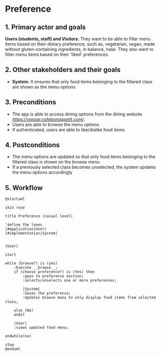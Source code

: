 # Preference

## 1. Primary actor and goals

__Users (students, staff) and Visitors__: They want to be able to filter menu items based on their dietary preference, 
such as, vegetarian, vegan, made without gluten-containing ingredients, in balance, halal. They also want to filter menu 
items based on their 'liked' preferences.

## 2. Other stakeholders and their goals

* __System__: It ensures that only food items belonging to the filtered class are shown as the menu options

## 3. Preconditions

* The app is able to access dining options from the dining website *https://vassar.cafebonappetit.com/*.
* Users are able to browse the menu options.
* If authenticated, users are able to like/dislike food items

## 4. Postconditions

* The menu options are updated so that only food items belonging to the filtered class is shown on the browse menu
* If a previously selected class becomes unselected, the system updates the menu options accordingly

## 5. Workflow

```plantuml
@startuml

skin rose

title Preference (casual level)

'define the lanes
|#application|User|
|#implementation|System|


|User|

start  

while (browse?) is (yes) 
    :Execute __browse__;
    if (choose preference?) is (Yes) then
        :goes to preference section;
        :selects/unselects one or more preferences;
        
        |System|
        :Saves the preference;
        :Updates browse menu to only display food items from selected class;
        
    else (No)
    endif  
    
    |User|
    :views updated food menu;
    
endwhile(no)

stop
@enduml
```